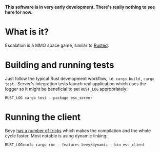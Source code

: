 **This software is in very early development. There's really nothing to see here
for now.**

# What is it?

Escalation is a MMO space game, similar to
[Rusted](https://github.com/podusowski/rusted).

# Building and running tests

Just follow the typical Rust development workflow, i.e. `cargo build` , 
`cargo test` . Server's integration tests launch real application which uses
the logger so it might be beneficial to set `RUST_LOG` appropriately:

    RUST_LOG cargo test --package esc_server

# Running the client

Bevy [has a number of tricks][bevy-fast-compile] which makes the compilation
and the whole cycle faster. Most notable is using dynamic linking:

    RUST_LOG=info cargo run --features bevy/dynamic --bin esc_client

[bevy-fast-compile]: https://bevyengine.org/learn/book/getting-started/setup/#enable-fast-compiles-optional
